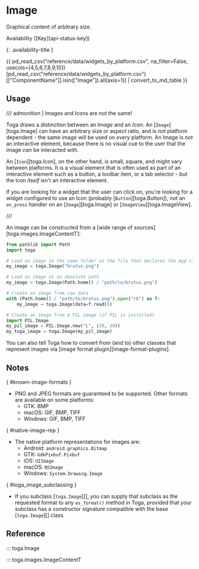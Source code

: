 # Image

Graphical content of arbitrary size.

Availability ([Key][api-status-key])

{: .availability-title }

{{ pd_read_csv("reference/data/widgets_by_platform.csv", na_filter=False, usecols=[4,5,6,7,8,9,10])[pd_read_csv("reference/data/widgets_by_platform.csv")[["ComponentName"]].isin(["Image"]).all(axis=1)] | convert_to_md_table }}

## Usage

/// admonition | Images and Icons are *not* the same!

Toga draws a distinction between an *Image* and an *Icon*. An [`Image`][toga.Image] can have an arbitrary size or aspect ratio, and is *not* platform dependent - the same image will be used on *every* platform. An Image is *not* an interactive element, because there is no visual cue to the user that the image *can* be interacted with.

An [`Icon`][toga.Icon], on the other hand, is small, square, and might vary between platforms. It is a visual element that is often used as part of an interactive element such as a button, a toolbar item, or a tab selector - but the Icon *itself* isn't an interactive element.

If you are looking for a widget that the user can click on, you're looking for a widget configured to use an Icon (probably [`Button`][toga.Button]), *not* an `on_press` handler on an [`Image`][toga.Image] or [`ImageView`][toga.ImageView].

///

An image can be constructed from a
[wide range of sources][toga.images.ImageContentT]:

```python
from pathlib import Path
import toga

# Load an image in the same folder as the file that declares the App class
my_image = toga.Image("brutus.png")

# Load an image at an absolute path
my_image = toga.Image(Path.home() / "path/to/brutus.png")

# Create an image from raw data
with (Path.home() / "path/to/brutus.png").open("rb") as f:
    my_image = toga.Image(data=f.read())

# Create an image from a PIL image (if PIL is installed)
import PIL.Image
my_pil_image = PIL.Image.new("L", (30, 30))
my_toga_image = toga.Image(my_pil_image)
```

You can also tell Toga how to convert from (and to) other classes that represent images via [image format plugin][image-format-plugins].

## Notes

[](){ #known-image-formats }

- PNG and JPEG formats are guaranteed to be supported. Other formats are available on some platforms:
    - GTK: BMP
    - macOS: GIF, BMP, TIFF
    - Windows: GIF, BMP, TIFF

[](){ #native-image-rep }

- The native platform representations for images are:
    - Android: `android.graphics.Bitmap`
    - GTK: `GdkPixbuf.Pixbuf`
    - iOS: `UIImage`
    - macOS: `NSImage`
    - Windows: `System.Drawing.Image`

[](){ #toga_image_subclassing }

- If you subclass [`toga.Image`][], you can supply that subclass as the requested format to any `as_format()` method in Toga, provided that your subclass has a constructor signature compatible with the base [`toga.Image`][] class.

## Reference

::: toga.Image

::: toga.images.ImageContentT
